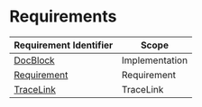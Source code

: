 # Requirements

| Requirement Identifier                      | Scope          |
| ------------------------------------------- | -------------- |
| [DocBlock](./Implementation/DocBlock.md)    | Implementation |
| [Requirement](./Requirement/Requirement.md) | Requirement    |
| [TraceLink](./TraceLink/TraceLink.md)       | TraceLink      |
